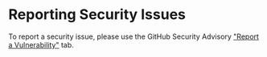 # Reporting Security Issues

To report a security issue, please use the GitHub Security Advisory ["Report a Vulnerability"](https://github.com/fab1an/kotlin-json-stream/security/advisories/new) tab.
